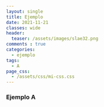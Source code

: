 ```yaml
---
layout: single
title: Ejemplo
date: 2021-11-21
classes: wide
header:
  teaser: /assets/images/slae32.png
comments : true  
categories:
  - ejemplo
tags:
  - A
page_css: 
  - /assets/css/mi-css.css
---
```


### Ejemplo A